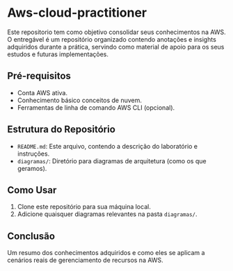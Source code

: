 # Aws-cloud-practitioner

Este repositorio tem como objetivo consolidar seus conhecimentos na AWS. O entregável é um repositório organizado contendo anotações e insights adquiridos durante a prática, servindo como material de apoio para os seus estudos e futuras implementações.

## Pré-requisitos

*   Conta AWS ativa.
*   Conhecimento básico conceitos de nuvem.
*   Ferramentas de linha de comando AWS CLI (opcional).

## Estrutura do Repositório

*   `README.md`: Este arquivo, contendo a descrição do laboratório e instruções.
*   `diagramas/`: Diretório para diagramas de arquitetura (como os que geramos).

## Como Usar

1.  Clone este repositório para sua máquina local.
2.  Adicione quaisquer diagramas relevantes na pasta `diagramas/`.

## Conclusão

Um resumo dos conhecimentos adquiridos e como eles se aplicam a cenários reais de gerenciamento de recursos na AWS.
